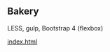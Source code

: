 ## Bakery
LESS, gulp, Bootstrap 4 (flexbox)

[index.html](https://eugeneandrievsky.github.io/Backery/index.html)
